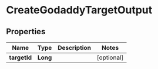 

# CreateGodaddyTargetOutput


## Properties

| Name | Type | Description | Notes |
|------------ | ------------- | ------------- | -------------|
|**targetId** | **Long** |  |  [optional] |



